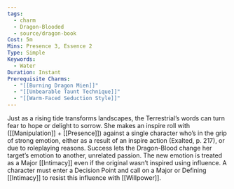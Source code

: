 ```yaml
---
tags:
  - charm
  - Dragon-Blooded
  - source/dragon-book
Cost: 5m
Mins: Presence 3, Essence 2
Type: Simple
Keywords:
  - Water
Duration: Instant
Prerequisite Charms:
  - "[[Burning Dragon Mien]]"
  - "[[Unbearable Taunt Technique]]"
  - "[[Warm-Faced Seduction Style]]"
---
```

Just as a rising tide transforms landscapes, the Terrestrial’s words can turn fear to hope or delight to sorrow. She makes an inspire roll with ([[Manipulation]] + [[Presence]]) against a single character who’s in the grip of strong emotion, either as a result of an inspire action (Exalted, p. 217), or due to roleplaying reasons. Success lets the Dragon-Blood change her target’s emotion to another, unrelated passion. The new emotion is treated as a Major [[Intimacy]] even if the original wasn’t inspired using influence. A character must enter a Decision Point and call on a Major or Defining [[Intimacy]] to resist this influence with [[Willpower]].